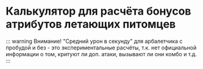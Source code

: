 # Калькулятор для расчёта бонусов атрибутов летающих питомцев

<!--@include: @/md-presets/containers/StatsInputDanger.md-->

::: warning Внимание!
"Средний урон в секунду" для арбалетчика с пробудой и без - это экспериментальные расчёты, т.к. нет официальной информации о том, критуют ли доп. атаки, вызывают ли они комбо и т.д.
:::